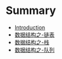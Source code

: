 # Summary

* [Introduction](README.md)
* [数据结构之-链表](md/chapter01-linklist.md)
* [数据结构之-栈](md/chapter02-stack.md)
* [数据结构之-队列](md/chapter03-queue.md)
